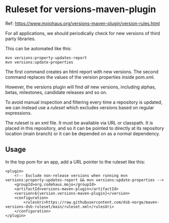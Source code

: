 # Ruleset for versions-maven-plugin

Ref: https://www.mojohaus.org/versions-maven-plugin/version-rules.html

For all applications, we should periodically check for new versions of third party libraries.

This can be automated like this:

    mvn versions:property-updates-report
    mvn versions:update-properties

The first command creates an html report with new versions. The second command replaces the values of the version
properties inside pom.xml.

However, the versions plugin will find *all* new versions, including alphas, betas, milestones, candidate releases
and so on.

To avoid manual inspection and filtering every time a repository is updated, we can instead use a *ruleset* which
excludes versions based on regular expressions.

The ruleset is an xml file. It must be available via URL or classpath. It is placed in this repository, and so it
can be pointed to directly at its repository location (main branch) or it can be depended on as a normal dependency.

## Usage

In the top pom for an app, add a URL pointer to the ruleset like this:

    <plugin>
        <!-- Exclude non-release versions when running mvn versions:property-updates-report && mvn versions:update-properties -->
        <groupId>org.codehaus.mojo</groupId>
        <artifactId>versions-maven-plugin</artifactId>
        <version>${version.versions-maven-plugin}</version>
        <configuration>
            <rulesUri>https://raw.githubusercontent.com/dsb-norge/maven-versions-dsb-ruleset/main/ruleset.xml</rulesUri>
        </configuration>
    </plugin>
